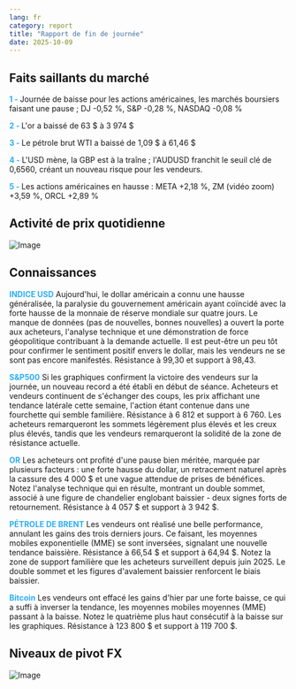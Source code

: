 ```yaml
---
lang: fr
category: report
title: "Rapport de fin de journée"
date: 2025-10-09
---
```



<h2>Faits saillants du marché</h2>
<strong style="color: #2caef7;">1 - </strong> Journée de baisse pour les actions américaines, les marchés boursiers faisant une pause ; DJ -0,52 %, S&P -0,28 %, NASDAQ -0,08 %

<strong style="color: #2caef7;">2 - </strong> L'or a baissé de 63 $ à 3 974 $

<strong style="color: #2caef7;">3 - </strong> Le pétrole brut WTI a baissé de 1,09 $ à 61,46 $

<strong style="color: #2caef7;">4 - </strong> L'USD mène, la GBP est à la traîne ; l'AUDUSD franchit le seuil clé de 0,6560, créant un nouveau risque pour les vendeurs.

<strong style="color: #2caef7;">5 - </strong> Les actions américaines en hausse : META +2,18 %, ZM (vidéo zoom) +3,59 %, ORCL +2,89 %



<h2>Activité de prix quotidienne</h2>
<img src="https://markleighedu.github.io/img/Oct-2025/09-Oct-2025/price.jpg" alt="Image"/>

<h2>Connaissances</h2>
<strong style="color: #2caef7;">INDICE USD</strong> Aujourd'hui, le dollar américain a connu une hausse généralisée, la paralysie du gouvernement américain ayant coïncidé avec la forte hausse de la monnaie de réserve mondiale sur quatre jours. Le manque de données (pas de nouvelles, bonnes nouvelles) a ouvert la porte aux acheteurs, l'analyse technique et une démonstration de force géopolitique contribuant à la demande actuelle. Il est peut-être un peu tôt pour confirmer le sentiment positif envers le dollar, mais les vendeurs ne se sont pas encore manifestés. Résistance à 99,30 et support à 98,43.

<strong style="color: #2caef7;">S&P500</strong> Si les graphiques confirment la victoire des vendeurs sur la journée, un nouveau record a été établi en début de séance. Acheteurs et vendeurs continuent de s'échanger des coups, les prix affichant une tendance latérale cette semaine, l'action étant contenue dans une fourchette qui semble familière. Résistance à 6 812 et support à 6 760. Les acheteurs remarqueront les sommets légèrement plus élevés et les creux plus élevés, tandis que les vendeurs remarqueront la solidité de la zone de résistance actuelle.

<strong style="color: #2caef7;">OR</strong> Les acheteurs ont profité d'une pause bien méritée, marquée par plusieurs facteurs : une forte hausse du dollar, un retracement naturel après la cassure des 4 000 $ et une vague attendue de prises de bénéfices. Notez l'analyse technique qui en résulte, montrant un double sommet, associé à une figure de chandelier englobant baissier - deux signes forts de retournement. Résistance à 4 057 $ et support à 3 942 $.

<strong style="color: #2caef7;">PÉTROLE DE BRENT</strong> Les vendeurs ont réalisé une belle performance, annulant les gains des trois derniers jours. Ce faisant, les moyennes mobiles exponentielle (MME) se sont inversées, signalant une nouvelle tendance baissière. Résistance à 66,54 $ et support à 64,94 $. Notez la zone de support familière que les acheteurs surveillent depuis juin 2025. Le double sommet et les figures d'avalement baissier renforcent le biais baissier.

<strong style="color: #2caef7;">Bitcoin</strong> Les vendeurs ont effacé les gains d'hier par une forte baisse, ce qui a suffi à inverser la tendance, les moyennes mobiles moyennes (MME) passant à la baisse. Notez le quatrième plus haut consécutif à la baisse sur les graphiques. Résistance à 123 800 $ et support à 119 700 $.



<h2>Niveaux de pivot FX</h2>
<img src="https://markleighedu.github.io/img/Oct-2025/09-Oct-2025/pivot.jpg" alt="Image"/>